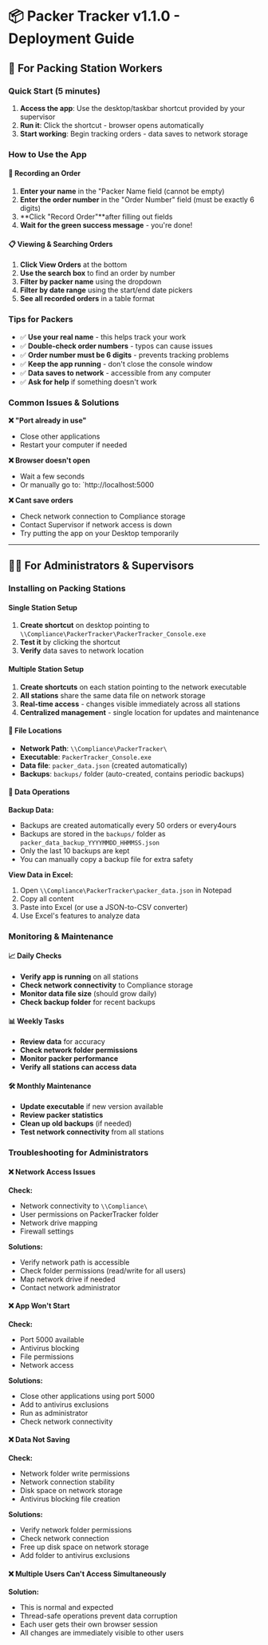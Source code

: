 # 📦 Packer Tracker v1.1.0 - Deployment Guide

## 🎯 For Packing Station Workers

### Quick Start (5 minutes)
1. **Access the app**: Use the desktop/taskbar shortcut provided by your supervisor
2. **Run it**: Click the shortcut - browser opens automatically
3. **Start working**: Begin tracking orders - data saves to network storage

### How to Use the App

#### 📝 Recording an Order
1. **Enter your name** in the "Packer Name field (cannot be empty)
2. **Enter the order number** in the "Order Number" field (must be exactly 6 digits)
3. **Click "Record Order"**after filling out fields
4. **Wait for the green success message** - you're done!

#### 📋 Viewing & Searching Orders
1. **Click View Orders** at the bottom
2. **Use the search box** to find an order by number
3. **Filter by packer name** using the dropdown
4. **Filter by date range** using the start/end date pickers
5. **See all recorded orders** in a table format

### Tips for Packers
- ✅ **Use your real name** - this helps track your work
- ✅ **Double-check order numbers** - typos can cause issues
- ✅ **Order number must be 6 digits** - prevents tracking problems
- ✅ **Keep the app running** - don't close the console window
- ✅ **Data saves to network** - accessible from any computer
- ✅ **Ask for help** if something doesn't work

### Common Issues & Solutions

**❌ "Port already in use"**
- Close other applications
- Restart your computer if needed

**❌ Browser doesn't open**
- Wait a few seconds
- Or manually go to: `http://localhost:5000 

**❌ Cant save orders**
- Check network connection to Compliance storage
- Contact Supervisor if network access is down
- Try putting the app on your Desktop temporarily

---

## 👨‍💼 For Administrators & Supervisors

### Installing on Packing Stations

#### Single Station Setup
1. **Create shortcut** on desktop pointing to `\\Compliance\PackerTracker\PackerTracker_Console.exe`
2. **Test it** by clicking the shortcut
3. **Verify** data saves to network location

#### Multiple Station Setup
1. **Create shortcuts** on each station pointing to the network executable
2. **All stations** share the same data file on network storage
3. **Real-time access** - changes visible immediately across all stations
4. **Centralized management** - single location for updates and maintenance

#### 📁 File Locations
- **Network Path**: `\\Compliance\PackerTracker\`
- **Executable**: `PackerTracker_Console.exe`
- **Data file**: `packer_data.json` (created automatically)
- **Backups**: `backups/` folder (auto-created, contains periodic backups)

#### 🔄 Data Operations

**Backup Data:**
- Backups are created automatically every 50 orders or every4ours
- Backups are stored in the `backups/` folder as `packer_data_backup_YYYYMMDD_HHMMSS.json`
- Only the last 10 backups are kept
- You can manually copy a backup file for extra safety

**View Data in Excel:**
1. Open `\\Compliance\PackerTracker\packer_data.json` in Notepad
2. Copy all content
3. Paste into Excel (or use a JSON-to-CSV converter)
4. Use Excel's features to analyze data

### Monitoring & Maintenance

#### 📈 Daily Checks
- **Verify app is running** on all stations
- **Check network connectivity** to Compliance storage
- **Monitor data file size** (should grow daily)
- **Check backup folder** for recent backups

#### 📊 Weekly Tasks
- **Review data** for accuracy
- **Check network folder permissions**
- **Monitor packer performance**
- **Verify all stations can access data**

#### 🛠️ Monthly Maintenance
- **Update executable** if new version available
- **Review packer statistics**
- **Clean up old backups** (if needed)
- **Test network connectivity** from all stations

### Troubleshooting for Administrators

#### ❌ Network Access Issues
**Check:**
- Network connectivity to `\\Compliance\`
- User permissions on PackerTracker folder
- Network drive mapping
- Firewall settings

**Solutions:**
- Verify network path is accessible
- Check folder permissions (read/write for all users)
- Map network drive if needed
- Contact network administrator

#### ❌ App Won't Start
**Check:**
- Port 5000 available
- Antivirus blocking
- File permissions
- Network access

**Solutions:**
- Close other applications using port 5000
- Add to antivirus exclusions
- Run as administrator
- Check network connectivity

#### ❌ Data Not Saving
**Check:**
- Network folder write permissions
- Network connection stability
- Disk space on network storage
- Antivirus blocking file creation

**Solutions:**
- Verify network folder permissions
- Check network connection
- Free up disk space on network storage
- Add folder to antivirus exclusions

#### ❌ Multiple Users Can't Access Simultaneously
**Solution:**
- This is normal and expected
- Thread-safe operations prevent data corruption
- Each user gets their own browser session
- All changes are immediately visible to other users
